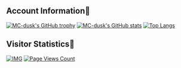 ## Account Information🎉
[![MC-dusk's GitHub trophy](https://github-profile-trophy.vercel.app/?username=MC-dusk&column=7&no-frame=true&theme=onedark)](https://github.com/ryo-ma/github-profile-trophy)
[![MC-dusk's GitHub stats](https://github-readme-stats.vercel.app/api?username=MC-dusk&show_icons=true&hide_border=true&include_all_commits=true&theme=onedark)](https://github.com/anuraghazra/github-readme-stats)
[![Top Langs](https://github-readme-stats.vercel.app/api/top-langs/?username=MC-dusk&layout=compact&hide_border=true&theme=onedark)](https://github.com/anuraghazra/github-readme-stats)
## Visitor Statistics🚀
[![IMG](https://s01.flagcounter.com/count2/1tUa/bg_29E2FF/txt_7A4F05/border_7A7A7A/columns_2/maxflags_8/viewers_0/labels_1/pageviews_1/flags_0/percent_1/)](https://info.flagcounter.com/1tUa)
[![Page Views Count](https://badges.toozhao.com/badges/01G6ZJY3322Y59H9X1J3XHN2M5/green.svg)](https://badges.toozhao.com/stats/01G6ZJY3322Y59H9X1J3XHN2M5 "Get your own page views count badge on badges.toozhao.com")
